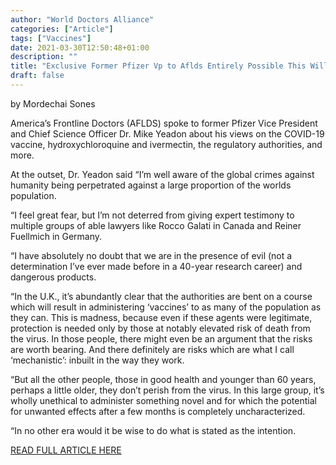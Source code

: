 ```yaml
---
author: "World Doctors Alliance"
categories: ["Article"]
tags: ["Vaccines"]
date: 2021-03-30T12:50:48+01:00
description: ""
title: "Exclusive Former Pfizer Vp to Aflds Entirely Possible This Will Be Used for Massive Scale Depopulation"
draft: false
---
```


by Mordechai Sones  

America’s Frontline Doctors (AFLDS) spoke to former Pfizer Vice President and Chief Science Officer Dr. Mike Yeadon about his views on the COVID-19 vaccine, hydroxychloroquine and ivermectin, the regulatory authorities, and more.  

At the outset, Dr. Yeadon said “I’m well aware of the global crimes against humanity being perpetrated against a large proportion of the worlds population.  

“I feel great fear, but I’m not deterred from giving expert testimony to multiple groups of able lawyers like Rocco Galati in Canada and Reiner Fuellmich in Germany.  

“I have absolutely no doubt that we are in the presence of evil (not a determination I’ve ever made before in a 40-year research career) and dangerous products.  

“In the U.K., it’s abundantly clear that the authorities are bent on a course which will result in administering ‘vaccines’ to as many of the population as they can. This is madness, because even if these agents were legitimate, protection is needed only by those at notably elevated risk of death from the virus. In those people, there might even be an argument that the risks are worth bearing. And there definitely are risks which are what I call ‘mechanistic’: inbuilt in the way they work.  

“But all the other people, those in good health and younger than 60 years, perhaps a little older, they don’t perish from the virus. In this large group, it’s wholly unethical to administer something novel and for which the potential for unwanted effects after a few months is completely uncharacterized.  

“In no other era would it be wise to do what is stated as the intention.  

[READ FULL ARTICLE HERE](https://www.americasfrontlinedoctors.com/exclusive-former-pfizer-vp-to-aflds-entirely-possible-this-will-be-used-for-massive-scale-depopulation/)